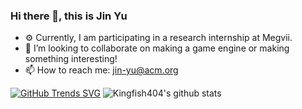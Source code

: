 ### Hi there 👋, this is Jin Yu

- ⚙️ Currently, I am participating in a research internship at Megvii.
- 👯 I’m looking to collaborate on making a game engine or making something interesting!  
- 📫 How to reach me: [jin-yu@acm.org](jin-yu@acm.org)

[![GitHub Trends SVG](https://api.githubtrends.io/user/svg/Kingfish404/langs?time_range=one_year&include_private=True&loc_metric=changed&compact=True&theme=classic)](https://githubtrends.io)
![Kingfish404's github stats](https://github-readme-stats.vercel.app/api?username=kingfish404&hide=issues&hide_rank=true)
